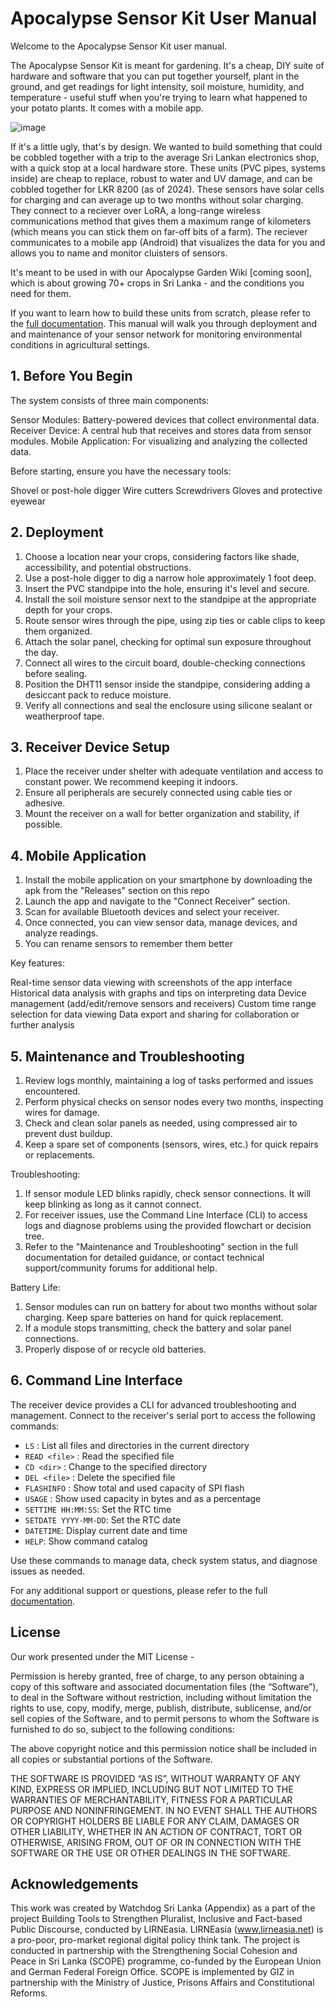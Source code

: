# Apocalypse Sensor Kit User Manual


Welcome to the Apocalypse Sensor Kit user manual. 

The Apocalypse Sensor Kit is meant for gardening. It's a cheap, DIY suite of hardware and software that you can put together yourself, plant in the ground, and get readings for light intensity, soil moisture, humidity, and temperature - useful stuff when you're trying to learn what happened to your potato plants. It comes with a mobile app. 

![image](https://github.com/user-attachments/assets/63096f35-5183-4e8d-b79f-4ec0233a20ba)

If it's a little ugly, that's by design. We wanted to build something that could be cobbled together with a trip to the average Sri Lankan electronics shop, with a quick stop at a local hardware store. These units (PVC pipes, systems inside) are cheap to replace, robust to water and UV damage, and can be cobbled together for LKR 8200 (as of 2024). These sensors have solar cells for charging and can average up to two months without solar charging. They connect to a reciever over LoRA, a long-range wireless communications method that gives them a maximum range of kilometers (which means you can stick them on far-off bits of a farm). The reciever communicates to a mobile app (Android) that visualizes the data for you and allows you to name and monitor cluisters of sensors. 

It's meant to be used in with our Apocalypse Garden Wiki [coming soon], which is about growing 70+ crops in Sri Lanka - and the conditions you need for them. 

If you want to learn how to build these units from scratch, please refer to the [full documentation](https://github.com/team-watchdog/apocalypse-sensor-kit/wiki). This manual will walk you through deployment and and maintenance of your sensor network for monitoring environmental conditions in agricultural settings.


## 1. Before You Begin
   
The system consists of three main components:

Sensor Modules: Battery-powered devices that collect environmental data.
Receiver Device: A central hub that receives and stores data from sensor modules.
Mobile Application: For visualizing and analyzing the collected data.

Before starting, ensure you have the necessary tools:

Shovel or post-hole digger
Wire cutters
Screwdrivers
Gloves and protective eyewear


## 2. Deployment

1. Choose a location near your crops, considering factors like shade, accessibility, and potential obstructions.
2. Use a post-hole digger to dig a narrow hole approximately 1 foot deep.
3. Insert the PVC standpipe into the hole, ensuring it's level and secure.
4. Install the soil moisture sensor next to the standpipe at the appropriate depth for your crops.
5. Route sensor wires through the pipe, using zip ties or cable clips to keep them organized.
6. Attach the solar panel, checking for optimal sun exposure throughout the day.
7. Connect all wires to the circuit board, double-checking connections before sealing.
8. Position the DHT11 sensor inside the standpipe, considering adding a desiccant pack to reduce moisture.
9. Verify all connections and seal the enclosure using silicone sealant or weatherproof tape.

## 3. Receiver Device Setup

1. Place the receiver under shelter with adequate ventilation and access to constant power. We recommend keeping it indoors.
2. Ensure all peripherals are securely connected using cable ties or adhesive.
3. Mount the receiver on a wall for better organization and stability, if possible.


## 4. Mobile Application

1. Install the mobile application on your smartphone by downloading the apk from the "Releases" section on this repo 
2. Launch the app and navigate to the "Connect Receiver" section.
3. Scan for available Bluetooth devices and select your receiver.
4. Once connected, you can view sensor data, manage devices, and analyze readings.
5. You can rename sensors to remember them better

Key features:

Real-time sensor data viewing with screenshots of the app interface
Historical data analysis with graphs and tips on interpreting data
Device management (add/edit/remove sensors and receivers)
Custom time range selection for data viewing
Data export and sharing for collaboration or further analysis


## 5. Maintenance and Troubleshooting

1. Review logs monthly, maintaining a log of tasks performed and issues encountered.
2. Perform physical checks on sensor nodes every two months, inspecting wires for damage.
3. Check and clean solar panels as needed, using compressed air to prevent dust buildup.
4. Keep a spare set of components (sensors, wires, etc.) for quick repairs or replacements.


Troubleshooting:

1. If sensor module LED blinks rapidly, check sensor connections. It will keep blinking as long as it cannot connect. 
2. For receiver issues, use the Command Line Interface (CLI) to access logs and diagnose problems using the provided flowchart or decision tree.
3. Refer to the "Maintenance and Troubleshooting" section in the full documentation for detailed guidance, or contact technical support/community forums for additional help.

Battery Life:

1. Sensor modules can run on battery for about two months without solar charging. Keep spare batteries on hand for quick replacement.
2. If a module stops transmitting, check the battery and solar panel connections.
3. Properly dispose of or recycle old batteries.


## 6. Command Line Interface

The receiver device provides a CLI for advanced troubleshooting and management. Connect to the receiver's serial port to access the following commands:

- `LS` : List all files and directories in the current directory
- `READ <file>` : Read the specified file
- `CD <dir>` : Change to the specified directory
- `DEL <file>`    : Delete the specified file
- `FLASHINFO` : Show total and used capacity of SPI flash
- `USAGE` : Show used capacity in bytes and as a percentage
- `SETTIME HH:MM:SS`: Set the RTC time
- `SETDATE YYYY-MM-DD`: Set the RTC date
- `DATETIME`: Display current date and time
- `HELP`: Show command catalog

Use these commands to manage data, check system status, and diagnose issues as needed.

For any additional support or questions, please refer to the full [documentation](https://github.com/team-watchdog/apocalypse-sensor-kit/wiki).

## License

Our work presented under the MIT License - 

Permission is hereby granted, free of charge, to any person obtaining a copy of this software and associated documentation files (the “Software”), to deal in the Software without restriction, including without limitation the rights to use, copy, modify, merge, publish, distribute, sublicense, and/or sell copies of the Software, and to permit persons to whom the Software is furnished to do so, subject to the following conditions:

The above copyright notice and this permission notice shall be included in all copies or substantial portions of the Software.

THE SOFTWARE IS PROVIDED “AS IS”, WITHOUT WARRANTY OF ANY KIND, EXPRESS OR IMPLIED, INCLUDING BUT NOT LIMITED TO THE WARRANTIES OF MERCHANTABILITY, FITNESS FOR A PARTICULAR PURPOSE AND NONINFRINGEMENT. IN NO EVENT SHALL THE AUTHORS OR COPYRIGHT HOLDERS BE LIABLE FOR ANY CLAIM, DAMAGES OR OTHER LIABILITY, WHETHER IN AN ACTION OF CONTRACT, TORT OR OTHERWISE, ARISING FROM, OUT OF OR IN CONNECTION WITH THE SOFTWARE OR THE USE OR OTHER DEALINGS IN THE SOFTWARE.

## Acknowledgements

This work was created by Watchdog Sri Lanka (Appendix) as a part of the project Building Tools to Strengthen Pluralist, Inclusive and Fact-based Public Discourse, conducted by LIRNEasia. LIRNEasia (www.lirneasia.net) is a pro-poor, pro-market regional digital policy think tank. The project is conducted in partnership with the Strengthening Social Cohesion and Peace in Sri Lanka (SCOPE) programme, co-funded by the European Union and German Federal Foreign Office. SCOPE is implemented by GIZ in partnership with the Ministry of Justice, Prisons Affairs and Constitutional Reforms.  

